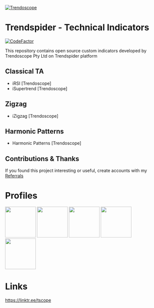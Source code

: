 [![Trendoscope](https://svgshare.com/i/u3u.svg)](https://trendoscope.io)
# Trendspider - Technical Indicators
[![CodeFactor](https://www.codefactor.io/repository/github/trendoscope-algorithms/trendspider/badge)](https://www.codefactor.io/repository/github/trendoscope-algorithms/trendspider)

This repository contains open source custom indicators developed by Trendoscope Pty Ltd on Trendspider platform

## Classical TA
* iRSI [Trendoscope]
* iSupertrend [Trendoscope]

## Zigzag
* iZigzag [Trendoscope]

## Harmonic Patterns
* Harmonic Patterns [Trendoscope]

## Contributions & Thanks
If you found this project interesting or useful, create accounts with my [Referrals](https://Link.Gallery/tscope)

# Profiles
<a href="https://p.trendoscope.io/"><img src="https://svgshare.com/i/u6r.svg" width="100" height="100"></a>
<a href="https://p.trendoscope.io/twitter"><img src="https://i.pinimg.com/originals/aa/3d/75/aa3d750ddec109594ac7c89cb8cbabab.jpg" width="100" height="100"></a>
<a href="https://p.trendoscope.io/telegram"><img src="https://i.pinimg.com/originals/70/c3/ea/70c3ea9e43ebd11ec98de96937529408.jpg" width="100" height="100"></a>
<a href="https://p.trendoscope.io/discord"><img src="https://i.pinimg.com/originals/b6/fe/4a/b6fe4a830e0263d8344b63e3dbcf3033.jpg" width="100" height="100"></a>
<a href="https://p.trendoscope.io/youtube"><img src="https://i.pinimg.com/originals/f4/14/b8/f414b816ef11df2c1eaae61f2fc8c489.jpg" width="100" height="100"></a>

# Links
https://linktr.ee/tscope
